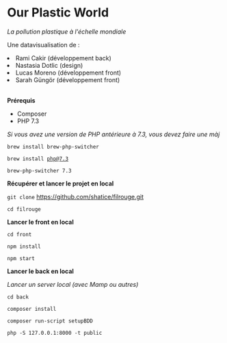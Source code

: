 # Our Plastic World

<i>La pollution plastique à l'échelle mondiale</i>

Une datavisualisation de : 

<li>Rami Cakir (développement back)</li>
<li>Nastasia Dotlic (design)</li>
<li>Lucas Moreno (développement front)</li>
<li>Sarah Güngör (développement front)</li>

<br>

<strong>Prérequis</strong>

<ul>
    <li>Composer</li>
    <li>PHP 7.3</li>
</ul>

<i>Si vous avez une version de PHP antérieure à 7.3, vous devez faire une màj</i>

<code>brew install brew-php-switcher</code>

<code>brew install php@7.3</code>

<code>brew-php-switcher 7.3</code>

<strong>Récupérer et lancer le projet en local</strong>

<code>git clone</code> https://github.com/shatice/filrouge.git

<code>cd filrouge</code>

<strong>Lancer le front en local</strong>

<code>cd front</code>

<code>npm install</code>

<code>npm start</code>

<strong>Lancer le back en local</strong>

<i>Lancer un server local (avec Mamp ou autres)</i>

<code>cd back</code>

<code>composer install</code>

<code>composer run-script setupBDD</code>

<code>php -S 127.0.0.1:8000 -t public</code>

